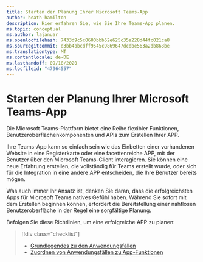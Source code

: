 ```yaml
---
title: Starten der Planung Ihrer Microsoft Teams-App
author: heath-hamilton
description: Hier erfahren Sie, wie Sie Ihre Teams-App planen.
ms.topic: conceptual
ms.author: lajanuar
ms.openlocfilehash: 7433d9c5c0600bbb52e625c35a228d44fc021ca8
ms.sourcegitcommit: d3bb4bbcdff9545c9869647dcdbe563a2db868be
ms.translationtype: MT
ms.contentlocale: de-DE
ms.lasthandoff: 09/18/2020
ms.locfileid: "47964557"
---
```

# <a name="start-planning-your-microsoft-teams-app"></a>Starten der Planung Ihrer Microsoft Teams-App

Die Microsoft Teams-Plattform bietet eine Reihe flexibler Funktionen, Benutzeroberflächenkomponenten und APIs zum Erstellen Ihrer APP.

Ihre Teams-App kann so einfach sein wie das Einbetten einer vorhandenen Website in eine Registerkarte oder eine facettenreiche APP, mit der Benutzer über den Microsoft Teams-Client interagieren. Sie können eine neue Erfahrung erstellen, die vollständig für Teams erstellt wurde, oder sich für die Integration in eine andere APP entscheiden, die Ihre Benutzer bereits mögen.

Was auch immer Ihr Ansatz ist, denken Sie daran, dass die erfolgreichsten Apps für Microsoft Teams natives Gefühl haben. Während Sie sofort mit dem Erstellen beginnen können, erfordert die Bereitstellung einer nahtlosen Benutzeroberfläche in der Regel eine sorgfältige Planung.

Befolgen Sie diese Richtlinien, um eine erfolgreiche APP zu planen:

> [!div class="checklist"]
>
> * [Grundlegendes zu den Anwendungsfällen](../../concepts/design/understand-use-cases.md)
> * [Zuordnen von Anwendungsfällen zu App-Funktionen](../../concepts/design/map-use-cases.md)
